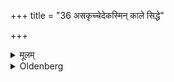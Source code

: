 +++
title = "36 असकृच्चेदेकस्मिन् काले सिद्धे"

+++

<details><summary>मूलम्</summary>

असकृच्चेदेकस्मिन् का-ले सिद्धे सकृदेव कुर्यात् ३६
</details>

<details><summary>Oldenberg</summary>

36. Of all food he should offer (something) in the fire, and give the due portion to a Brāhmaṇa; he should do so himself.
</details>
